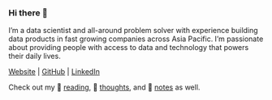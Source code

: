 ### Hi there 👋

I’m a data scientist and all-around problem solver with experience building data products in fast growing companies across Asia Pacific. I’m passionate about providing people with access to data and technology that powers their daily lives.

[Website](https://tjpalanca.com) | [GitHub](https://github.com/tjpalanca) | [LinkedIn](https://linkedin.com/in/tjpalanca)

Check out my 📗 [reading](https://reading.tjpalanca.com), 💭 [thoughts](https://thoughts.tjpalanca.com), and 📝 [notes](https://notes.tjpalanca.com) as well.

